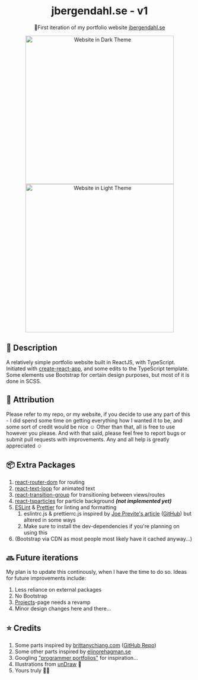 <h1 align="center">jbergendahl.se - v1 </h1>
<p align="center">🎉First iteration of my portfolio website <a href="https://www.jbergendahl.se" target="_blank">jbergendahl.se</a></p>
<div align="center" float="left">
  <img src="https://user-images.githubusercontent.com/60484937/137580015-8ec7f499-aeef-441d-a9b7-533bd6284fc3.png" alt="Website in Dark Theme" width="400"/>
  <img src="https://user-images.githubusercontent.com/60484937/137580005-fbdcbaf8-5660-41fc-a15c-38723de869df.png" alt="Website in Light Theme" width="400"/>
</div>

## 📜 Description

A relatively simple portfolio website built in ReactJS, with TypeScript. Initiated with [create-react-app](https://create-react-app.dev/), and some edits to the TypeScript template. Some elements use Bootstrap for certain design purposes, but most of it is done in SCSS.

## 🔴 Attribution

Please refer to my repo, or my website, if you decide to use any part of this - I did spend some time on getting everything how I wanted it to be, and some sort of credit would be nice ☺ Other than that, all is free to use however you please.
And with that said, please feel free to report bugs or submit pull requests with improvements. Any and all help is greatly appreciated ☺

## 📦 Extra Packages

1. [react-router-dom](https://reactrouter.com/web/guides/quick-start) for routing
2. [react-text-loop](https://www.npmjs.com/package/react-text-loop) for animated text
3. [react-transition-group](https://www.npmjs.com/package/react-transition-group) for transitioning between views/routes
4. [react-tsparticles](https://www.npmjs.com/package/react-tsparticles) for particle background **_(not implemented yet)_**
5. [ESLint](https://www.npmjs.com/package/eslint) & [Prettier](https://www.npmjs.com/package/prettier) for linting and formatting
    1. eslintrc.js & prettierrc.js inspired by [Joe Previte's article](https://www.sitepoint.com/react-with-typescript-best-practices/) ([GitHub](https://github.com/jsjoeio)) but altered in some ways
    2. Make sure to install the dev-dependencies if you're planning on using this
6. (Bootstrap via CDN as most people most likely have it cached anyway...)

## 🔜 Future iterations

My plan is to update this continously, when I have the time to do so. Ideas for future improvements include:

1. Less reliance on external packages
2. No Bootstrap
3. [Projects](https://jbergendahl.se/projects)-page needs a revamp
4. Minor design changes here and there...

## ⭐ Credits

1. Some parts inspired by [brittanychiang.com](https://www.brittanychiang.com/) ([GitHub Repo](https://github.com/bchiang7/v4/))
2. Some other parts inspired by [elinorehagman.se](https://elinorehagman.se/)
3. Googling ["programmer portfolios"](https://www.google.com/search?q=programmer+portfolios) for inspiration...
4. Illustrations from [unDraw](https://undraw.co/illustrations) 🌟
5. Yours truly 🤷‍♀️
